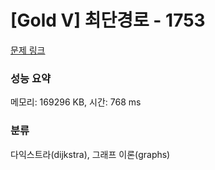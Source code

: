 # [Gold V] 최단경로 - 1753 

[문제 링크](https://www.acmicpc.net/problem/1753) 

### 성능 요약

메모리: 169296 KB, 시간: 768 ms

### 분류

다익스트라(dijkstra), 그래프 이론(graphs)

